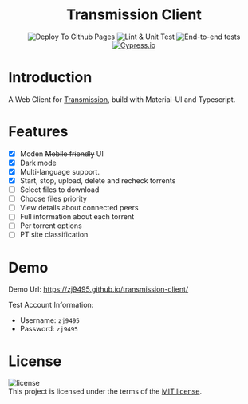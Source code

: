 <h1 align="center">Transmission Client</h1>

<div align="center">

![Deploy To Github Pages](https://github.com/zj9495/transmission-client/workflows/Deploy%20To%20Github%20Pages/badge.svg?branch=master)
![Lint & Unit Test](https://github.com/zj9495/transmission-client/workflows/Lint%20&%20Unit%20Test/badge.svg)
![End-to-end tests](https://github.com/zj9495/transmission-client/workflows/End-to-end%20tests/badge.svg?branch=master)
[![Cypress.io](https://img.shields.io/badge/tested%20with-Cypress-04C38E.svg)](https://www.cypress.io/)

</div>


# Introduction
A Web Client for [Transmission](https://github.com/transmission/transmission), build with Material-UI and Typescript.

# Features
- [x] Moden ~~Mobile friendly~~ UI
- [x] Dark mode
- [x] Multi-language support.
- [x] Start, stop, upload, delete and recheck torrents
- [ ] Select files to download
- [ ] Choose files priority
- [ ] View details about connected peers
- [ ] Full information about each torrent
- [ ] Per torrent options
- [ ] PT site classification

# Demo
Demo Url: https://zj9495.github.io/transmission-client/  

Test Account Information:  
 - Username: `zj9495`  
 - Password: `zj9495`  

# License
![license](https://img.shields.io/github/license/zj9495/transmission-client)  
This project is licensed under the terms of the [MIT license](https://github.com/zj9495/transmission-client/blob/master/LICENSE).